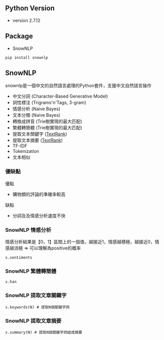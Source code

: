 ## Python Version
* version 2.7.12
## Package
* SnowNLP
~~~~
pip install snownlp
~~~~
## SnowNLP
snownlp是一個中文的自然語言處理的Python套件，支援中文自然語言操作
* 中文分詞 (Character-Based Generative Model)
*	詞性標注 (Trigrams'n'Tags, 3-gram)
*	情感分析 (Naive Bayes)
*	文本分類 (Naive Bayes)
*	轉換成拼音 (Trie樹實現的最大匹配)
*	繁體轉簡體 (Trie樹實現的最大匹配)
*	提取文本關鍵字 ([TextRank](http://acl.ldc.upenn.edu/acl2004/emnlp/pdf/Mihalcea.pdf))
*	提取文本摘要 ([TextRank](http://acl.ldc.upenn.edu/acl2004/emnlp/pdf/Mihalcea.pdf))
*	TF-IDF
*	Tokenization
*	文本相似
### 優缺點
優點
* 購物類的評論的準確率較高

缺點
* 分詞及及情感分析速度不快


### SnowNLP 情感分析
情感分析結果是【0，1】區間上的一個值，越接近1，情感越積極，越接近0，情感越消極 => 可以理解為positive的概率
~~~~
s.sentiments
~~~~

### SnowNLP 繁體轉簡體
~~~~
s.han
~~~~

### SnowNLP 提取文章關鍵字
~~~~
s.keywords(N) # 提取N個關鍵字詞
~~~~

### SnowNLP 提取文章摘要
~~~~
s.summary(N) # 提取N個關鍵字詞組成摘要
~~~~


